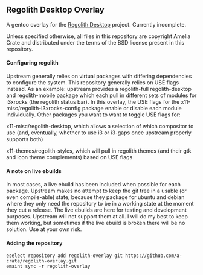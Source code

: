 ## Regolith Desktop Overlay
A gentoo overlay for the [Regolith Desktop](https://regolith-linux.org/) project. Currently incomplete.

Unless specified otherwise, all files in this repository are copyright Amelia Crate and distributed under the terms of the BSD license present in this repository.

#### Configuring regolith
Upstream generally relies on virtual packages with differing dependencies to configure the system. This repository generally relies on USE flags instead. As an example: upstream provides a regolith-full regolith-desktop and regolith-mobile package which each pull in different sets of modules for i3xrocks (the regolith status bar).
In this overlay, the USE flags for the x11-misc/regolith-i3xrocks-config package enable or disable each module individually. Other packages you want to want to toggle USE flags for:

x11-misc/regolith-desktop, which allows a selection of which compositor to use (and, eventually, whether to use i3 or i3-gaps once upstream properly supports both)

x11-themes/regolith-styles, which will pull in regolith themes (and their gtk and icon theme complements) based on USE flags

#### A note on live ebuilds
In most cases, a live ebuild has been included when possible for each package. Upstream makes no attempt to keep the git tree in a usable (or even compile-able) state, because they package for ubuntu and debian where they only need the repository to be in a working state at the moment they cut a release.
The live ebuilds are here for testing and development purposes. Upstream will not support them at all. I will do my best to keep them working, but sometimes if the live ebuild is broken there will be no solution. Use at your own risk.

#### Adding the repository
```
eselect repository add regolith-overlay git https://github.com/a-crate/regolith-overlay.git
emaint sync -r regolith-overlay
```
